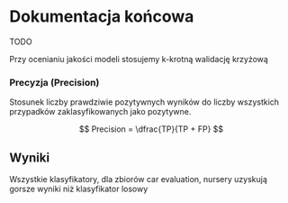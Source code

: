 # Dokumentacja końcowa

TODO

Przy ocenianiu jakości modeli stosujemy k-krotną walidację krzyżową

### Precyzja (Precision)

Stosunek liczby prawdziwie pozytywnych wyników do liczby wszystkich przypadków zaklasyfikowanych jako pozytywne.

$$ Precision = \dfrac{TP}{TP + FP} $$

## Wyniki
Wszystkie klasyfikatory, dla zbiorów car evaluation, nursery uzyskują gorsze wyniki niż klasyfikator losowy